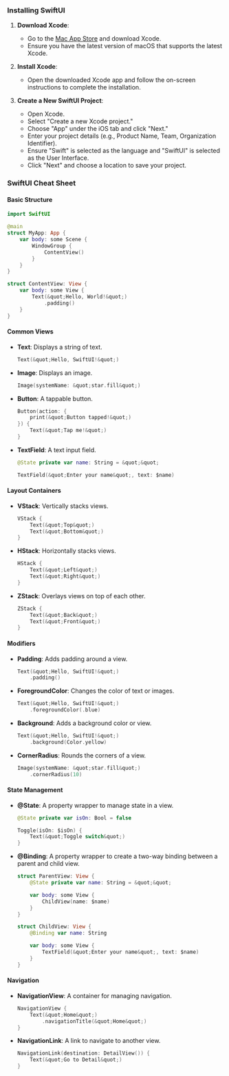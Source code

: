 ### **Installing SwiftUI**

1. **Download Xcode**:

   - Go to the [Mac App Store](https://apps.apple.com/us/app/xcode/id497799835?mt=12) and download Xcode.
   - Ensure you have the latest version of macOS that supports the latest Xcode.

2. **Install Xcode**:

   - Open the downloaded Xcode app and follow the on-screen instructions to complete the installation.

3. **Create a New SwiftUI Project**:
   - Open Xcode.
   - Select &quot;Create a new Xcode project.&quot;
   - Choose &quot;App&quot; under the iOS tab and click &quot;Next.&quot;
   - Enter your project details (e.g., Product Name, Team, Organization Identifier).
   - Ensure &quot;Swift&quot; is selected as the language and &quot;SwiftUI&quot; is selected as the User Interface.
   - Click &quot;Next&quot; and choose a location to save your project.

### **SwiftUI Cheat Sheet**

#### **Basic Structure**

```swift
import SwiftUI

@main
struct MyApp: App {
    var body: some Scene {
        WindowGroup {
            ContentView()
        }
    }
}

struct ContentView: View {
    var body: some View {
        Text(&quot;Hello, World!&quot;)
            .padding()
    }
}
```

#### **Common Views**

- **Text**: Displays a string of text.

  ```swift
  Text(&quot;Hello, SwiftUI!&quot;)
  ```

- **Image**: Displays an image.

  ```swift
  Image(systemName: &quot;star.fill&quot;)
  ```

- **Button**: A tappable button.

  ```swift
  Button(action: {
      print(&quot;Button tapped!&quot;)
  }) {
      Text(&quot;Tap me!&quot;)
  }
  ```

- **TextField**: A text input field.

  ```swift
  @State private var name: String = &quot;&quot;

  TextField(&quot;Enter your name&quot;, text: $name)
  ```

#### **Layout Containers**

- **VStack**: Vertically stacks views.

  ```swift
  VStack {
      Text(&quot;Top&quot;)
      Text(&quot;Bottom&quot;)
  }
  ```

- **HStack**: Horizontally stacks views.

  ```swift
  HStack {
      Text(&quot;Left&quot;)
      Text(&quot;Right&quot;)
  }
  ```

- **ZStack**: Overlays views on top of each other.
  ```swift
  ZStack {
      Text(&quot;Back&quot;)
      Text(&quot;Front&quot;)
  }
  ```

#### **Modifiers**

- **Padding**: Adds padding around a view.

  ```swift
  Text(&quot;Hello, SwiftUI!&quot;)
      .padding()
  ```

- **ForegroundColor**: Changes the color of text or images.

  ```swift
  Text(&quot;Hello, SwiftUI!&quot;)
      .foregroundColor(.blue)
  ```

- **Background**: Adds a background color or view.

  ```swift
  Text(&quot;Hello, SwiftUI!&quot;)
      .background(Color.yellow)
  ```

- **CornerRadius**: Rounds the corners of a view.
  ```swift
  Image(systemName: &quot;star.fill&quot;)
      .cornerRadius(10)
  ```

#### **State Management**

- **@State**: A property wrapper to manage state in a view.

  ```swift
  @State private var isOn: Bool = false

  Toggle(isOn: $isOn) {
      Text(&quot;Toggle switch&quot;)
  }
  ```

- **@Binding**: A property wrapper to create a two-way binding between a parent and child view.

  ```swift
  struct ParentView: View {
      @State private var name: String = &quot;&quot;

      var body: some View {
          ChildView(name: $name)
      }
  }

  struct ChildView: View {
      @Binding var name: String

      var body: some View {
          TextField(&quot;Enter your name&quot;, text: $name)
      }
  }
  ```

#### **Navigation**

- **NavigationView**: A container for managing navigation.

  ```swift
  NavigationView {
      Text(&quot;Home&quot;)
          .navigationTitle(&quot;Home&quot;)
  }
  ```

- **NavigationLink**: A link to navigate to another view.
  ```swift
  NavigationLink(destination: DetailView()) {
      Text(&quot;Go to Detail&quot;)
  }
  ```
